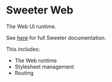 # Sweeter Web

The Web UI runtime.

See [here](../../readme.md) for full Sweeter documentation.

This includes:
- The Web runtime
- Stylesheet management
- Routing